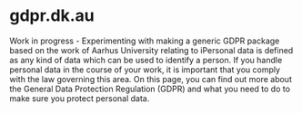 # gdpr.dk.au
Work in progress - Experimenting with making a generic  GDPR package based on the work of Aarhus University relating to iPersonal data is defined as any kind of data which can be used to identify a person. If you handle personal data in the course of your work, it is important that you comply with the law governing this area. On this page, you can find out more about the General Data Protection Regulation (GDPR) and what you need to do to make sure you protect personal data.
